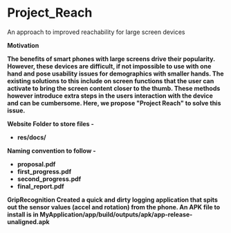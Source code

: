 # Project_Reach
An approach to improved reachability for large screen devices

<b>Motivation

The benefits of smart phones with large screens drive their popularity. However, these devices are difficult, if not impossible to use with one hand and pose usability issues for demographics with smaller hands. The existing solutions to this include on screen functions that the user can activate to bring the screen content closer to the thumb. These methods however introduce extra steps in the users interaction with the device and can be cumbersome. Here, we propose "Project Reach" to solve this issue.


<b>Website
Folder to store files - 
- res/docs/

Naming convention to follow - 
- proposal.pdf
- first_progress.pdf
- second_progress.pdf
- final_report.pdf

<b>GripRecognition
Created a quick and dirty logging application that spits out the sensor values (accel and rotation) from the phone.
An APK file to install is in MyApplication/app/build/outputs/apk/app-release-unaligned.apk

